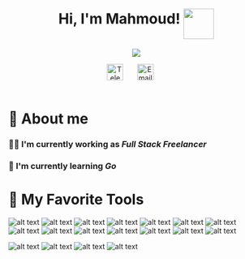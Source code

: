 <!-- Name & sticker gif -->
<h1 align="center">
Hi, I'm Mahmoud!
<img align="middle" src="https://media.giphy.com/media/hvRJCLFzcasrR4ia7z/giphy.gif" width="60">
</h1>

<!-- Typing SVG -->
<p align="center">
  <img src="https://readme-typing-svg.demolab.com?font=Silkscreen&size=34&duration=2000&pause=1500&color=555EFF&background=FFFFFF00&center=true&vCenter=true&width=435&lines=software+engineer_;backend+developer_;tech+enthusiast_" >
</p>

<!-- Social icons section -->
<div align="center">
  <a href="https://t.me/mmudx"><img width="32px" alt="Telegram" title="Telegram" src="https://cdn-icons-png.flaticon.com/512/2111/2111646.png"></a>
  &#8287;&#8287;&#8287;&#8287;&#8287;
  <a href="mailto:waves_limos_0k@icloud.com"><img width="32px" alt="Email" title="Email" src="https://cdn-icons-png.flaticon.com/512/893/893257.png"/></a>
  &#8287;&#8287;&#8287;&#8287;&#8287;
</div>

<br/>

# 🚀 About me

### 👨‍💻 I'm currently working as *Full Stack Freelancer*

### 🧠 I'm currently learning *Go*

# 💎 My Favorite Tools

![alt text](https://img.shields.io/badge/JavaScript-323330?style=for-the-badge&logo=javascript&logoColor=F7DF1E)
![alt text](https://img.shields.io/badge/TypeScript-007ACC?style=for-the-badge&logo=typescript&logoColor=white)
![alt text](https://img.shields.io/badge/Node.js-339933?style=for-the-badge&logo=nodedotjs&logoColor=white)
![alt text](https://img.shields.io/badge/Express.js-000000?style=for-the-badge&logo=express&logoColor=white)
![alt text](https://img.shields.io/badge/nestjs-E0234E?style=for-the-badge&logo=nestjs&logoColor=white)
![alt text](https://img.shields.io/badge/Insomnia-5849be?style=for-the-badge&logo=Insomnia&logoColor=white)
![alt text](https://img.shields.io/badge/Postman-FF6C37?style=for-the-badge&logo=Postman&logoColor=white)
![alt text](https://img.shields.io/badge/Swagger-85EA2D?style=for-the-badge&logo=Swagger&logoColor=white)
![alt text](https://img.shields.io/badge/Prisma-3982CE?style=for-the-badge&logo=Prisma&logoColor=white)
![alt text](https://img.shields.io/badge/MySQL-005C84?style=for-the-badge&logo=mysql&logoColor=white)
![alt text](https://img.shields.io/badge/Docker-2CA5E0?style=for-the-badge&logo=docker&logoColor=white)
![alt text](https://img.shields.io/badge/Yarn-2C8EBB?style=for-the-badge&logo=yarn&logoColor=white)
![alt text](https://img.shields.io/badge/GIT-E44C30?style=for-the-badge&logo=git&logoColor=white)
![alt text](https://img.shields.io/badge/Shell_Script-121011?style=for-the-badge&logo=gnu-bash&logoColor=white)

![alt text](https://img.shields.io/badge/mac%20os-000000?style=for-the-badge&logo=apple&logoColor=white)
![alt text](https://img.shields.io/badge/Linux-FCC624?style=for-the-badge&logo=linux&logoColor=black)
![alt text](https://img.shields.io/badge/VIM-%2311AB00.svg?&style=for-the-badge&logo=vim&logoColor=white)
![alt text](https://img.shields.io/badge/VSCode-0078D4?style=for-the-badge&logo=visual%20studio%20code&logoColor=white)
